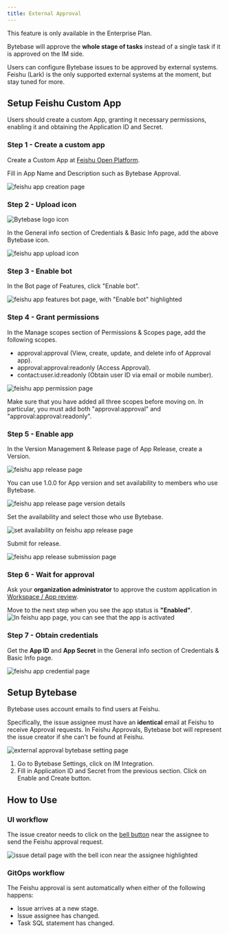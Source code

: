 ```yaml
---
title: External Approval
---
```


<HintBlock type="info">

This feature is only available in the Enterprise Plan.

</HintBlock>

<HintBlock type="warning">

Bytebase will approve the **whole stage of tasks** instead of a single task if it is approved on the IM side.

</HintBlock>

Users can configure Bytebase issues to be approved by external systems. Feishu (Lark) is the only supported external systems at the moment, but stay tuned for more.

## Setup Feishu Custom App

Users should create a custom App, granting it necessary permissions, enabling it and obtaining the Application ID and Secret.

### Step 1 - Create a custom app

Create a Custom App at [Feishu Open Platform](https://open.feishu.cn/app).

Fill in App Name and Description such as Bytebase Approval.

![feishu app creation page](/docs/external-approval-feishu-create.webp)

### Step 2 - Upload icon

![Bytebase logo icon](/docs/logo-icon.svg)

In the General info section of Credentials & Basic Info page, add the above Bytebase icon.

![feishu app upload icon](/docs/external-approval-feishu-icon.webp)

### Step 3 - Enable bot

In the Bot page of Features, click "Enable bot".

![feishu app features bot page, with "Enable bot" highlighted](/docs/external-approval-feishu-bot.webp)

### Step 4 - Grant permissions

In the Manage scopes section of Permissions & Scopes page, add the following scopes.

- approval:approval (View, create, update, and delete info of Approval app).
- approval:approval:readonly (Access Approval).
- contact:user.id:readonly (Obtain user ID via email or mobile number).

![feishu app permission page](/docs/external-approval-feishu-permission.webp)

<HintBlock type="warning">

Make sure that you have added all three scopes before moving on. In particular, you must add both "approval:approval" and "approval:approval:readonly".

</HintBlock>

### Step 5 - Enable app

In the Version Management & Release page of App Release, create a Version.

![feishu app release page](/docs/external-approval-feishu-enable-1.webp)

You can use 1.0.0 for App version and set availability to members who use Bytebase.

![feishu app release page version details](/docs/external-approval-feishu-enable-2.webp)

Set the availability and select those who use Bytebase.

![set availability on feishu app release page ](/docs/external-approval-feishu-availability.webp)

Submit for release.

![feishu app release submission page](/docs/external-approval-feishu-enable-3.webp)

### Step 6 - Wait for approval

Ask your **organization administrator** to approve the custom application in [Workspace / App review](https://feishu.cn/admin/appCenter/audit).

Move to the next step when you see the app status is **"Enabled"**.
![In feishu app page, you can see that the app is activated](/docs/external-approval-feishu-enable-4.webp)

### Step 7 - Obtain credentials

Get the **App ID** and **App Secret** in the General info section of Credentials & Basic Info page.

![feishu app credential page](/docs/external-approval-feishu-credential.webp)

## Setup Bytebase

<HintBlock type="warning">

Bytebase uses account emails to find users at Feishu.

Specifically, the issue assignee must have an **identical** email at Feishu to receive Approval requests. In Feishu Approvals, Bytebase bot will represent the issue creator if she can't be found at Feishu.

</HintBlock>

![external approval bytebase setting page](/docs/external-approval-bytebase-setting.webp)

1. Go to Bytebase Settings, click on IM Integration.
1. Fill in Application ID and Secret from the previous section. Click on Enable and Create button.

## How to Use

### UI workflow

The issue creator needs to click on the [bell button](/docs/change-database/change-workflow/issue-need-attention) near the assignee to send the Feishu approval request.

![issue detail page with the bell icon near the assignee highlighted](/docs/external-approval-feishu-bell.webp)

### GitOps workflow

The Feishu approval is sent automatically when either of the following happens:

- Issue arrives at a new stage.
- Issue assignee has changed.
- Task SQL statement has changed.
